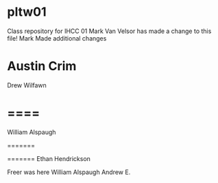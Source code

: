 # pltw01
Class repository for IHCC 01
Mark Van Velsor has made a change to this file!
Mark Made additional changes




Austin Crim
=======
Drew Wilfawn

====
=======
William Alspaugh


=======

=======
Ethan Hendrickson

Freer was here
William Alspaugh
Andrew E.
